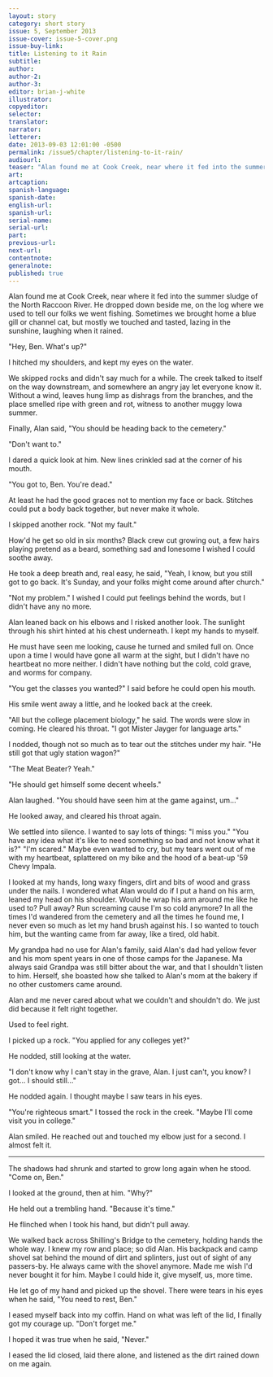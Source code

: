 ```yaml
---
layout: story
category: short story
issue: 5, September 2013
issue-cover: issue-5-cover.png
issue-buy-link:
title: Listening to it Rain
subtitle:
author:
author-2:
author-3:
editor: brian-j-white
illustrator:
copyeditor:
selector:
translator:
narrator:
letterer:
date: 2013-09-03 12:01:00 -0500
permalink: /issue5/chapter/listening-to-it-rain/
audiourl:
teaser: "Alan found me at Cook Creek, near where it fed into the summer sludge of the North Raccoon River."
art:
artcaption:
spanish-language:
spanish-date:
english-url:
spanish-url:
serial-name:
serial-url:
part:
previous-url:
next-url:
contentnote:
generalnote:
published: true
---
```


Alan found me at Cook Creek, near where it fed into the summer sludge of the North Raccoon River. He dropped down beside me, on the log where we used to tell our folks we went fishing. Sometimes we brought home a blue gill or channel cat, but mostly we touched and tasted, lazing in the sunshine, laughing when it rained.

"Hey, Ben. What's up?"

I hitched my shoulders, and kept my eyes on the water.

We skipped rocks and didn't say much for a while. The creek talked to itself on the way downstream, and somewhere an angry jay let everyone know it. Without a wind, leaves hung limp as dishrags from the branches, and the place smelled ripe with green and rot, witness to another muggy Iowa summer.

Finally, Alan said, "You should be heading back to the cemetery."

"Don't want to."

I dared a quick look at him. New lines crinkled sad at the corner of his mouth.

"You got to, Ben. You're dead."

At least he had the good graces not to mention my face or back. Stitches could put a body back together, but never make it whole.

I skipped another rock. "Not my fault."

How'd he get so old in six months? Black crew cut growing out, a few hairs playing pretend as a beard, something sad and lonesome I wished I could soothe away.

He took a deep breath and, real easy, he said, "Yeah, I know, but you still got to go back. It's Sunday, and your folks might come around after church."

"Not my problem." I wished I could put feelings behind the words, but I didn't have any no more.

Alan leaned back on his elbows and I risked another look. The sunlight through his shirt hinted at his chest underneath. I kept my hands to myself.

He must have seen me looking, cause he turned and smiled full on. Once upon a time I would have gone all warm at the sight, but I didn't have no heartbeat no more neither. I didn't have nothing but the cold, cold grave, and worms for company.

"You get the classes you wanted?" I said before he could open his mouth.

His smile went away a little, and he looked back at the creek.

"All but the college placement biology," he said. The words were slow in coming. He cleared his throat. "I got Mister Jayger for language arts."

I nodded, though not so much as to tear out the stitches under my hair. "He still got that ugly station wagon?"

"The Meat Beater? Yeah."

"He should get himself some decent wheels."

Alan laughed. "You should have seen him at the game against, um…"

He looked away, and cleared his throat again.

We settled into silence. I wanted to say lots of things: "I miss you." "You have any idea what it's like to need something so bad and not know what it is?" "I'm scared." Maybe even wanted to cry, but my tears went out of me with my heartbeat, splattered on my bike and the hood of a beat-up '59 Chevy Impala.

I looked at my hands, long waxy fingers, dirt and bits of wood and grass under the nails. I wondered what Alan would do if I put a hand on his arm, leaned my head on his shoulder. Would he wrap his arm around me like he used to? Pull away? Run screaming cause I'm so cold anymore? In all the times I'd wandered from the cemetery and all the times he found me, I never even so much as let my hand brush against his. I so wanted to touch him, but the wanting came from far away, like a tired, old habit.

My grandpa had no use for Alan's family, said Alan's dad had yellow fever and his mom spent years in one of those camps for the Japanese. Ma always said Grandpa was still bitter about the war, and that I shouldn't listen to him. Herself, she boasted how she talked to Alan's mom at the bakery if no other customers came around.

Alan and me never cared about what we couldn't and shouldn't do. We just did because it felt right together.

Used to feel right.

I picked up a rock. "You applied for any colleges yet?"

He nodded, still looking at the water.

"I don't know why I can't stay in the grave, Alan. I just can't, you know? I got… I should still…"

He nodded again. I thought maybe I saw tears in his eyes.

"You're righteous smart." I tossed the rock in the creek. "Maybe I'll come visit you in college."

Alan smiled. He reached out and touched my elbow just for a second. I almost felt it.

----

The shadows had shrunk and started to grow long again when he stood. "Come on, Ben."

I looked at the ground, then at him. "Why?"

He held out a trembling hand. "Because it's time."

He flinched when I took his hand, but didn't pull away.

We walked back across Shilling's Bridge to the cemetery, holding hands the whole way. I knew my row and place; so did Alan. His backpack and camp shovel sat behind the mound of dirt and splinters, just out of sight of any passers-by. He always came with the shovel anymore. Made me wish I'd never bought it for him. Maybe I could hide it, give myself, us, more time.

He let go of my hand and picked up the shovel. There were tears in his eyes when he said, "You need to rest, Ben."

I eased myself back into my coffin. Hand on what was left of the lid, I finally got my courage up. "Don't forget me."

I hoped it was true when he said, "Never."

I eased the lid closed, laid there alone, and listened as the dirt rained down on me again.
